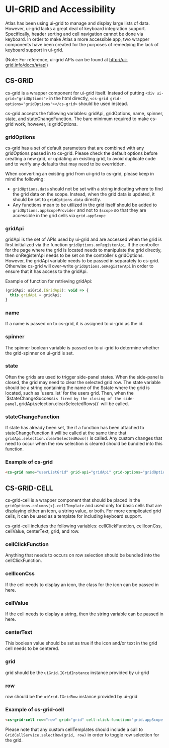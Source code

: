# UI-GRID and Accessibility

Atlas has been using ui-grid to manage and display large lists of data.  However, ui-grid lacks a great deal of keyboard integration support.  Specifically, header sorting and cell navigation cannot be done via keyboard.  In order to make Atlas a more accessible app, two wrapper components have been created for the purposes of remedying the lack of keyboard support in ui-grid.

(Note: For reference, ui-grid APIs can be found at http://ui-grid.info/docs/#/api)

## CS-GRID

cs-grid is a wrapper component for ui-grid itself.  Instead of putting `<div ui-grid="gridOptions">` in the html directly, `<cs-grid grid-options="gridOptions"></cs-grid>` should be used instead.

cs-grid accepts the following variables: gridApi, gridOptions, name, spinner, state, and stateChangeFunction.  The bare minimum required to make cs-grid work, however, is gridOptions.

### gridOptions

cs-grid has a set of default parameters that are combined with any gridOptions passed in to cs-grid.  Please check the default options before creating a new grid, or updating an existing grid, to avoid duplicate code and to verify any defaults that may need to be overridden.

When converting an existing grid from ui-grid to cs-grid, please keep in mind the following:
* `gridOptions.data` should not be set with a string indicating where to find the grid data on the scope.  Instead, when the grid data is updated, it should be set to `gridOptions.data` directly.
* Any functions mean to be utilized in the grid itself should be added to `gridOptions.appScopeProvider` and not to `$scope` so that they are accessible in the grid cells via `grid.appScope`

### gridApi

gridApi is the set of APIs used by ui-grid and are accessed when the grid is first initialized via the function `gridOptions.onRegisterApi`.  If the controller for the page where the grid is located needs to manipulate the grid directly, then onRegisterApi needs to be set on the controller's gridOptions.  However, the gridApi variable needs to be passed in separately to cs-grid.  Otherwise cs-grid will over-write `gridOptions.onRegisterApi` in order to ensure that it has access to the gridApi.

Example of function for retrieving gridApi:
```javascript
(gridApi: uiGrid.IGridApi): void => {
  this.gridApi = gridApi;
}
```

### name

If a name is passed on to cs-grid, it is assigned to ui-grid as the id.

### spinner

The spinner boolean variable is passed on to ui-grid to determine whether the grid-spinner on ui-grid is set.

### state

Often the grids are used to trigger side-panel states.  When the side-panel is closed, the grid may need to clear the selected grid row.  The state variable should be a string containing the name of the $state where the grid is located, such as 'users.list' for the users grid.  Then, when the `$stateChangeSuccess` is fired by the closing of the side-panel, `gridApi.selection.clearSelectedRows()` will be called.

### stateChangeFunction

If state has already been set, the if a function has been attached to stateChangeFunction it will be called at the same time that `gridApi.selection.clearSelectedRows()` is called.  Any custom changes that need to occur when the row selection is cleared should be bundled into this function.

### Example of cs-grid

```html
<cs-grid name="userListGrid" grid-api="gridApi" grid-options="gridOptions" spinner="gridRefresh" state="users.list" state-change-function="deselectRow()"></cs-grid>
```

## CS-GRID-CELL

cs-grid-cell is a wrapper component that should be placed in the `gridOptions.columns[x].cellTemplate` and used only for basic cells that are displaying either an icon, a string value, or both.  For more complicated grid cells, it can be used as a template for including keyboard support.

cs-grid-cell includes the following variables: cellClickFunction, cellIconCss, cellValue, centerText, grid, and row.

### cellClickFunction

Anything that needs to occurs on row selection should be bundled into the cellClickFunction.

### cellIconCss

If the cell needs to display an icon, the class for the icon can be passed in here.

### cellValue

If the cell needs to display a string, then the string variable can be passed in here.

### centerText

This boolean value should be set as true if the icon and/or text in the grid cell needs to be centered.

### grid

grid should be the `uiGrid.IGridInstance` instance provided by ui-grid

### row

row should be the `uiGrid.IGridRow` instance provided by ui-grid

### Example of cs-grid-cell

```html
<cs-grid-cell row="row" grid="grid" cell-click-function="grid.appScope.showCustomerDetails(row.entity)" cellIconCss="icon-acessibility" cell-value="row.entity.notes.text" centerText="false"></cs-grid-cell>
```

Please note that any custom cellTemplates should include a call to `GridCellService.selectRow(grid, row)` in order to toggle row selection for the grid.

